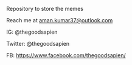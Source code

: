 Repository to store the memes 

Reach me at aman.kumar37@outlook.com 

IG: @thegoodsapien 

Twitter: @thegoodsapien 

FB: https://www.facebook.com/thegoodsapien/
